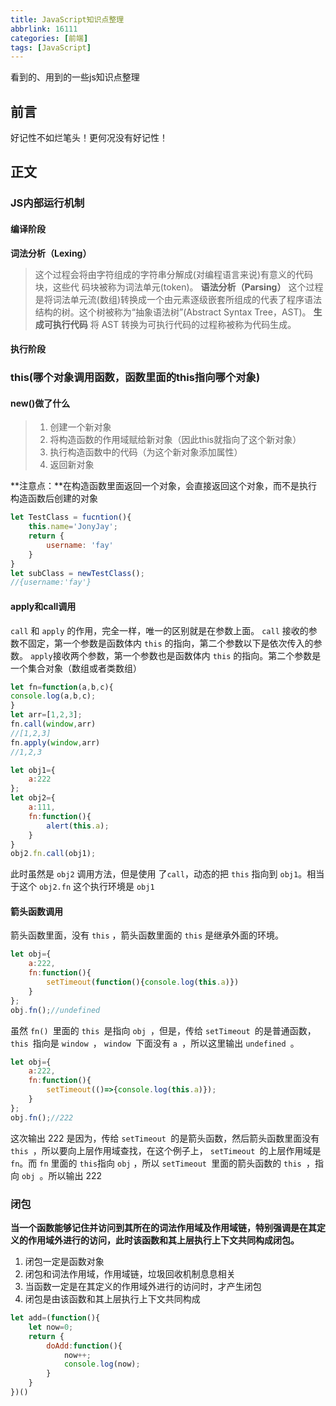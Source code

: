 ```yaml
---
title: JavaScript知识点整理
abbrlink: 16111
categories: [前端]
tags: [JavaScript]
---
```


看到的、用到的一些js知识点整理
<!-- more -->
## 前言
好记性不如烂笔头！更何况没有好记性！
## 正文
### JS内部运行机制
#### 编译阶段
**词法分析（Lexing）**
>这个过程会将由字符组成的字符串分解成(对编程语言来说)有意义的代码块，这些代 码块被称为词法单元(token)。
**语法分析（Parsing）**
> 这个过程是将词法单元流(数组)转换成一个由元素逐级嵌套所组成的代表了程序语法 结构的树。这个树被称为“抽象语法树”(Abstract Syntax Tree，AST)。
**生成可执行代码**
> 将 AST 转换为可执行代码的过程称被称为代码生成。
#### 执行阶段

### this(哪个对象调用函数，函数里面的this指向哪个对象)

#### new()做了什么
> 1. 创建一个新对象
> 2. 将构造函数的作用域赋给新对象（因此this就指向了这个新对象）
> 3. 执行构造函数中的代码（为这个新对象添加属性）
> 4. 返回新对象

**注意点：**在构造函数里面返回一个对象，会直接返回这个对象，而不是执行构造函数后创建的对象
```javascript
let TestClass = fucntion(){
    this.name='JonyJay';
    return {
        username: 'fay'
    }
}
let subClass = newTestClass();
//{username:'fay'}
```

#### apply和call调用
`call` 和 `apply` 的作用，完全一样，唯一的区别就是在参数上面。
`call` 接收的参数不固定，第一个参数是函数体内 `this` 的指向，第二个参数以下是依次传入的参数。
`apply`接收两个参数，第一个参数也是函数体内 `this` 的指向。第二个参数是一个集合对象（数组或者类数组）
```javascript
let fn=function(a,b,c){
console.log(a,b,c);
}
let arr=[1,2,3];
fn.call(window,arr)
//[1,2,3]
fn.apply(window,arr)
//1,2,3
```

```javascript
let obj1={
    a:222
};
let obj2={
    a:111,
    fn:function(){
        alert(this.a);
    }
}
obj2.fn.call(obj1);
```
此时虽然是 `obj2` 调用方法，但是使用 了`call`，动态的把 `this` 指向到 `obj1`。相当于这个 `obj2.fn` 这个执行环境是 `obj1`
#### 箭头函数调用
箭头函数里面，没有 `this` ，箭头函数里面的 `this` 是继承外面的环境。
```javascript
let obj={
    a:222,
    fn:function(){    
        setTimeout(function(){console.log(this.a)})
    }
};
obj.fn();//undefined
```
虽然 `fn() `里面的 `this `是指向 `obj `，但是，传给 `setTimeout `的是普通函数， `this `指向是 `window `， `window `下面没有 `a `，所以这里输出 `undefined `。
```javascript
let obj={
    a:222,
    fn:function(){    
        setTimeout(()=>{console.log(this.a)});
    }
};
obj.fn();//222
```
这次输出 222 是因为，传给 `setTimeout `的是箭头函数，然后箭头函数里面没有 `this `，所以要向上层作用域查找，在这个例子上， `setTimeout `的上层作用域是 `fn`。而 `fn` 里面的 `this`指向 `obj` ，所以 `setTimeout `里面的箭头函数的 `this `，指向 `obj `。所以输出 222
### 闭包
**当一个函数能够记住并访问到其所在的词法作用域及作用域链，特别强调是在其定义的作用域外进行的访问，此时该函数和其上层执行上下文共同构成闭包。**
1. 闭包一定是函数对象
2. 闭包和词法作用域，作用域链，垃圾回收机制息息相关
3. 当函数一定是在其定义的作用域外进行的访问时，才产生闭包
4. 闭包是由该函数和其上层执行上下文共同构成
```javascript
let add=(function(){
    let now=0;
    return {
        doAdd:function(){
            now++;
            console.log(now);
        }
    }
})()
```